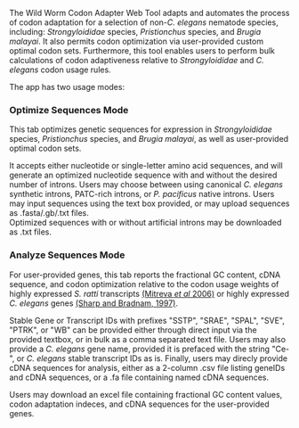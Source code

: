    
The Wild Worm Codon Adapter Web Tool adapts and automates the process of codon adaptation for a selection of non-*C. elegans* nematode species, including: *Strongyloididae* species, *Pristionchus* species, and *Brugia malayai*. It also permits codon optimization via user-provided custom optimal codon sets. Furthermore, this tool enables users to perform bulk calculations of codon adaptiveness relative to *Strongyloididae* and *C. elegans* codon usage rules. 

The app has two usage modes:  

### Optimize Sequences Mode  
This tab optimizes genetic sequences for expression in *Strongyloididae* species, *Pristionchus* species, and *Brugia malayai*, as well as user-provided optimal codon sets. 

It accepts either nucleotide or single-letter amino acid sequences, and will generate an optimized nucleotide sequence with and without the desired number of introns. Users may choose between using canonical *C. elegans* synthetic introns, PATC-rich introns, or *P. pacificus* native introns. Users may input sequences using the text box provided, or may upload sequences as .fasta/.gb/.txt files.  
Optimized sequences with or without artificial introns may be downloaded as .txt files.    

### Analyze Sequences Mode  
For user-provided genes, this tab reports the fractional GC content, cDNA sequence, and codon optimization relative to the codon usage weights of highly expressed *S. ratti* transcripts [(Mitreva *et al* 2006)](https://www.ncbi.nlm.nih.gov/pmc/articles/PMC1779591/) or highly expressed *C. elegans* genes [(Sharp and Bradnam, 1997)](https://www.ncbi.nlm.nih.gov/books/NBK20194/). 

Stable Gene or Transcript IDs with prefixes "SSTP", "SRAE", "SPAL", "SVE", "PTRK", or "WB" can be provided either through direct input via the provided textbox, or in bulk as a comma separated text file. Users may also provide a *C. elegans* gene name, provided it is prefaced with the string "Ce-", or *C. elegans* stable transcript IDs as is. Finally, users may direcly provide cDNA sequences for analysis, either as a 2-column .csv file listing geneIDs and cDNA sequences, or a .fa file containing named cDNA sequences.   

Users may download an excel file containing fractional GC content values, codon adaptation indeces, and cDNA sequences for the user-provided genes.
  